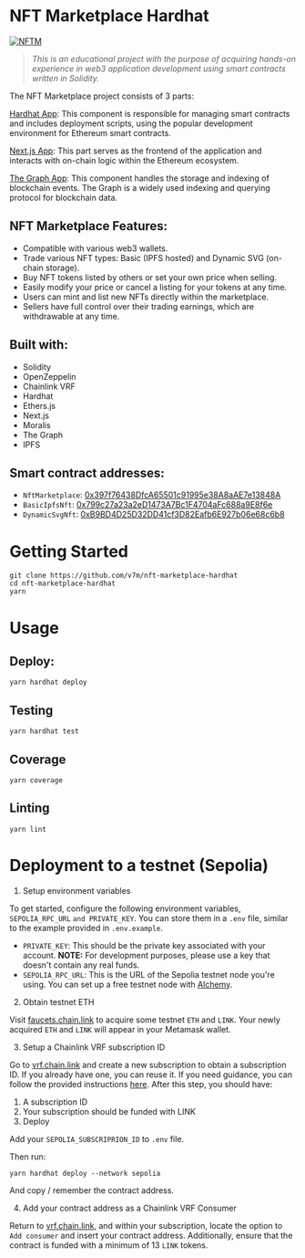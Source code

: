# NFT Marketplace Hardhat

[![NFTM](https://circleci.com/gh/v7m/nft-marketplace-hardhat.svg?style=shield)](https://app.circleci.com/pipelines/github/v7m/nft-marketplace-hardhat)

> *This is an educational project with the purpose of acquiring hands-on experience in web3 application development using smart contracts written in Solidity.*

The NFT Marketplace project consists of 3 parts:

[Hardhat App](https://github.com/v7m/nft-marketplace-hardhat): This component is responsible for managing smart contracts and includes deployment scripts, using the popular development environment for Ethereum smart contracts.

[Next.js App](https://github.com/v7m/nft-marketplace-nextjs): This part serves as the frontend of the application and interacts with on-chain logic within the Ethereum ecosystem.

[The Graph App](https://github.com/v7m/nft-marketplace-graph): This component handles the storage and indexing of blockchain events. The Graph is a widely used indexing and querying protocol for blockchain data.

## NFT Marketplace Features:

- Compatible with various web3 wallets.
- Trade various NFT types: Basic (IPFS hosted) and Dynamic SVG (on-chain storage).
- Buy NFT tokens listed by others or set your own price when selling.
- Easily modify your price or cancel a listing for your tokens at any time.
- Users can mint and list new NFTs directly within the marketplace.
- Sellers have full control over their trading earnings, which are withdrawable at any time.

## Built with:
- Solidity
- OpenZeppelin
- Chainlink VRF
- Hardhat
- Ethers.js
- Next.js
- Moralis
- The Graph
- IPFS

## Smart contract addresses:
- `NftMarketplace`: [0x397f76438DfcA65501c91995e38A8aAE7e13848A](https://sepolia.etherscan.io/address/0x397f76438DfcA65501c91995e38A8aAE7e13848A)
- `BasicIpfsNft`: [0x799c27a23a2eD1473A7Bc1F4704aFc688a9E8f6e](https://sepolia.etherscan.io/address/0x799c27a23a2eD1473A7Bc1F4704aFc688a9E8f6e)
- `DynamicSvgNft`: [0xB9BD4D25D32DD41cf3D82Eafb6E927b06e68c6b8](https://sepolia.etherscan.io/address/0xB9BD4D25D32DD41cf3D82Eafb6E927b06e68c6b8)

# Getting Started

```
git clone https://github.com/v7m/nft-marketplace-hardhat
cd nft-marketplace-hardhat
yarn
```

# Usage

## Deploy:

```
yarn hardhat deploy
```

## Testing

```
yarn hardhat test
```

## Coverage

```
yarn coverage
```

## Linting

```
yarn lint
```

# Deployment to a testnet (Sepolia)

1. Setup environment variables

To get started, configure the following environment variables, `SEPOLIA_RPC_URL` `and PRIVATE_KEY`. You can store them in a `.env` file, similar to the example provided in `.env.example`.

- `PRIVATE_KEY`: This should be the private key associated with your account. **NOTE:** For development purposes, please use a key that doesn't contain any real funds.
- `SEPOLIA_RPC_URL`: This is the URL of the Sepolia testnet node you're using. You can set up a free testnet node with [Alchemy](https://alchemy.com/?a=673c802981).

2. Obtain testnet ETH

Visit [faucets.chain.link](https://faucets.chain.link/) to acquire some testnet `ETH` and `LINK`. Your newly acquired `ETH` and `LINK` will appear in your Metamask wallet.

3. Setup a Chainlink VRF subscription ID

Go to [vrf.chain.link](https://vrf.chain.link/) and create a new subscription to obtain a subscription ID. If you already have one, you can reuse it. If you need guidance, you can follow the provided instructions [here](https://docs.chain.link/vrf/v2/subscription/examples/get-a-random-number). After this step, you should have:

1. A subscription ID
2. Your subscription should be funded with LINK
3. Deploy

Add your `SEPOLIA_SUBSCRIPRION_ID` to `.env` file.

Then run:
```
yarn hardhat deploy --network sepolia
```

And copy / remember the contract address.

4. Add your contract address as a Chainlink VRF Consumer

Return to [vrf.chain.link](https://vrf.chain.link), and within your subscription, locate the option to `Add consumer` and insert your contract address. Additionally, ensure that the contract is funded with a minimum of 13 `LINK` tokens.
